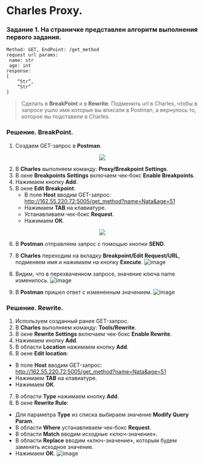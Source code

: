 # Charles Proxy. 
### Задание 1. На страничке представлен алгоритм выполнения первого задания. 
```
Method: GET, EndPoint: /get_method
request url params: 
 name: str
 age: int
response: 
[
    “Str”,
    “Str”
]
```
> Сделать в **BreakPoint** и в **Rewrite**. 
> Подменить url в Charles, чтобы в запросе ушло имя которые вы вписали в Postman, а вернулось то, которое вы подставили в Charles.
### Решение. BreakPoint.
1. Создаем GET-запрос в **Postman**.
<div id="screen" align="center" dir="auto">
<p dir="auto"> <img src="https://user-images.githubusercontent.com/110128771/218327633-76be3ff0-adb9-4103-9d30-0d5c6723ab05.png")
</p> </div>

2. В **Charles** выполняем команду: **Proxy/Breakpoint Settings**.
3. В окне **Breakpoints Settings** включаем чек-бокс **Enable Breakpoints**.
4. Нажимаем кнопку **Add**.
5. В окне **Edit Breakpoint**:
   -	В поле **Host** вводим GET-запрос: http://162.55.220.72:5005/get_method?name=Nata&age=51
   -	Нажимаем **TAB** на клавиатуре. 
   -	Устанавливаем чек-бокс **Request**.
   -	Нажимаем **ОК**.

<div id="screen" align="center" dir="auto">
<p dir="auto"> <img src="https://user-images.githubusercontent.com/110128771/218409147-1eca4a1e-f69a-4f72-bdd8-e4b5862798f5.png">
</p> </div>

6.	В **Postman** отправляем запрос с помощью кнопки **SEND**.
7.	В **Charles** переходим на вкладку **Breakpoint/Edit Request/URL**, подменяем имя и нажимаем на кнопку **Execute**.
![image](https://user-images.githubusercontent.com/110128771/218409592-1736d3c5-1d1d-4921-bdf5-c8c13a8f373e.png)
7.	Видим, что в перехваченном запросе,  значение ключа name изменилось.
![image](https://user-images.githubusercontent.com/110128771/218412978-46b67f3f-dd64-4b36-9fb3-f091f0ce72ec.png)

8.	В **Postman** пришел ответ с измененным значением.
![image](https://user-images.githubusercontent.com/110128771/218413107-25c4a936-76c8-4c13-913c-fa75b054a4d3.png)

### Решение. Rewrite.
1.	Используем  созданный ранее GET-запрос.
2.	В **Charles** выполняем команду: **Tools/Rewrite**.
3.	В окне **Rewrite Settings** включаем чек-бокс **Enable Rewrite**.
4.	Нажимаем кнопку **Add**.
5.	В  области **Location** нажимаем кнопку **Add**.
6.	В окне **Edit location**:
 - В поле **Host** вводим GET-запрос: http://162.55.220.72:5005/get_method?name=Nata&age=51
 - Нажимаем **TAB** на клавиатуре. 
 - Нажимаем **ОК**.
7.	В  области **Type**  нажимаем кнопку **Add**.
8.	В окне **Rewrite Rule**:
 - Для параметра **Type** из списка выбираем значение **Modify Query Param**.
 - В области **Where** устанавливаем чек-бокс **Request**.
 - В области **Match** вводим исходные «ключ-значение».
 - В области **Replace** вводим «ключ-значение», которым будем заменять исходное значение.
 - Нажимаем **ОК**.
![image](https://user-images.githubusercontent.com/110128771/218439630-1a0fb93e-fa8d-4764-86d4-b8848a969937.png)
